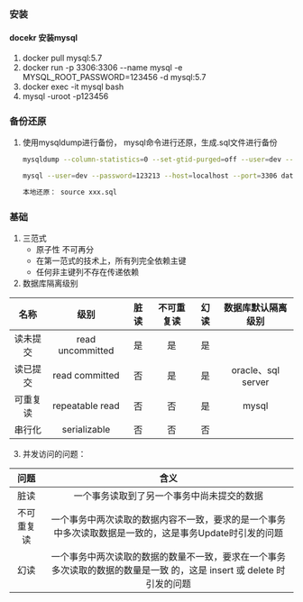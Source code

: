 ### 安装
#### docekr 安装mysql
1. docker pull mysql:5.7
2. docker run -p 3306:3306 --name mysql -e MYSQL_ROOT_PASSWORD=123456 -d mysql:5.7
3. docker exec -it mysql bash
4. mysql -uroot -p123456
### 备份还原
1. 使用mysqldump进行备份， mysql命令进行还原，生成.sql文件进行备份

    ```bash
    mysqldump --column-statistics=0 --set-gtid-purged=off --user=dev --password=123213 --host=localhost --port=3306 database_name > /localpath/home/Downloads/backup.sql 

    mysql --user=dev --password=123213 --host=localhost --port=3306 database_name < /localpath/home/Downloads/backup.sql 

    本地还原： source xxx.sql
    ```
### 基础
1. 三范式
   - 原子性 不可再分
   - 在第一范式的技术上，所有列完全依赖主键
   - 任何非主键列不存在传递依赖
2. 数据库隔离级别

名称|级别|脏读|不可重复读|幻读|数据库默认隔离级别
:-:|:-:|:-:|:-:|:-:|:-:
读未提交|read uncommitted|是|是|是|
读已提交|read committed|否|是|是|oracle、sql server
可重复读|repeatable read|否|否|是|mysql
串行化|serializable|否|否|否|

3. 并发访问的问题：

问题|含义
:-:|:-:
脏读|一个事务读取到了另一个事务中尚未提交的数据
不可重复读|一个事务中两次读取的数据内容不一致，要求的是一个事务中多次读取数据是一致的，这是事务Update时引发的问题
幻读|一个事务中两次读取的数据的数量不一致，要求在一个事务多次读取的数据的数量是一致 的，这是 insert 或 delete 时引发的问题